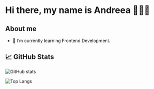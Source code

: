 # Hi there, my name is Andreea 👩🏻‍💻


## About me

- 🌱 I’m currently learning Frontend Development.

## 📈 GitHub Stats

![GitHub stats](https://github-readme-stats.vercel.app/api?username=agh911&show_icons=true&theme=dark)

![Top Langs](https://github-readme-stats.vercel.app/api/top-langs/?username=agh911&layout=compact&theme=dark)

<!--
**agh911/agh911** is a ✨ _special_ ✨ repository because its `README.md` (this file) appears on your GitHub profile.

Here are some ideas to get you started:

- 🔭 I’m currently working on ...
- 🌱 I’m currently learning ...
- 👯 I’m looking to collaborate on ...
- 🤔 I’m looking for help with ...
- 💬 Ask me about ...
- 📫 How to reach me: ...
- 😄 Pronouns: ...
- ⚡ Fun fact: ...
-->
